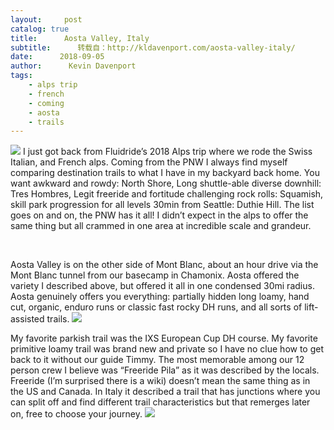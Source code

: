 ```yaml
---
layout:     post
catalog: true
title:      Aosta Valley, Italy
subtitle:      转载自：http://kldavenport.com/aosta-valley-italy/
date:      2018-09-05
author:      Kevin Davenport
tags:
    - alps trip
    - french
    - coming
    - aosta
    - trails
---
```


![](http://kldavenport.com/wp-content/uploads/2018/09/792x594xjLJp3LMkhCLuYYnlhink3UEQfJQ_2hkgGugHPqiYy04-2048x1536-940x705.jpg.pagespeed.ic.4g4_SiXoDb.jpg)
I just got back from Fluidride’s 2018 Alps trip where we rode the Swiss Italian, and French alps. Coming from the PNW I always find myself comparing destination trails to what I have in my backyard back home. You want awkward and rowdy: North Shore, Long shuttle-able diverse downhill: Tres Hombres, Legit freeride and fortitude challenging rock rolls: Squamish, skill park progression for all levels 30min from Seattle: Duthie Hill. The list goes on and on, the PNW has it all! I didn’t expect in the alps to offer the same thing but all crammed in one area at incredible scale and grandeur.

 

Aosta Valley is on the other side of Mont Blanc, about an hour drive via the Mont Blanc tunnel from our basecamp in Chamonix. Aosta offered the variety I described above, but offered it all in one condensed 30mi radius. Aosta genuinely offers you everything: partially hidden long loamy, hand cut, organic, enduro runs or classic fast rocky DH runs, and all sorts of lift-assisted trails.
![](http://kldavenport.com/wp-content/uploads/2018/09/792x594xxpBuw8Xd6swJPZIbuikt-hGltAzBdIp6LJJNETw9cmg-2048x1536-940x705.jpg.pagespeed.ic.MVVqt7MU6d.jpg)


My favorite parkish trail was the IXS European Cup DH course. My favorite primitive loamy trail was brand new and private so I have no clue how to get back to it without our guide Timmy. The most memorable among our 12 person crew I believe was “Freeride Pila” as it was described by the locals. Freeride (I’m surprised there is a wiki) doesn’t mean the same thing as in the US and Canada. In Italy it described a trail that has junctions where you can split off and find different trail characteristics but that remerges later on, free to choose your journey.
![](http://kldavenport.com/wp-content/uploads/2018/09/792x594xhTvKcHnNkBaWufNf0UntV_vePeqy32muDaZ0-gU6PxE-2048x1536-940x705.jpg.pagespeed.ic.-MN2ILG0dg.jpg)



